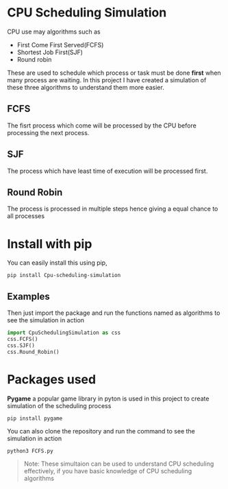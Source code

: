 # CPU Scheduling Simulation
  CPU use may algorithms such as 
  + First Come First Served(FCFS)
  + Shortest Job First(SJF)
  + Round robin

  These are used to schedule which process or task must be done **first** when many 
process are waiting. In this project I have created a simulation of these three algorithms to understand them more easier.

## FCFS 

The fisrt process which come will be processed by the CPU before processing the next process.

## SJF

The process which have least time of execution will be processed first.

## Round Robin

The process is processed in multiple steps hence giving a equal chance to all processes

# Install with pip
 You can easily install this using pip,
```
pip install Cpu-scheduling-simulation
```
## Examples

Then just import the package and run the functions named as algorithms to see the simulation in action
```python
import CpuSchedulingSimulation as css
css.FCFS()
css.SJF()
css.Round_Robin()
```


# Packages used 
  **Pygame** a popular game library in pyton is used in this project to create simulation of the scheduling process

```
pip install pygame
```
You can also clone the repository and run the command to see the simulation in action 
```commandline
python3 FCFS.py
```

> Note: These simultaion can be used to understand CPU scheduling effectively, if you have basic knowledge of 
> CPU scheduling algorithms
